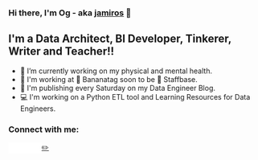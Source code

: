 ### Hi there, I'm Og - aka [jamiros][website] 👋

## I'm a Data Architect, BI Developer, Tinkerer, Writer and Teacher!!

- 🌱  I’m currently working on my physical and mental health.
- 💼  I'm working at 🍌 Bananatag soon to be 👔 Staffbase.
- 📔  I'm publishing every Saturday on my Data Engineer Blog.
- 💻  I'm working on a Python ETL tool and Learning Resources for Data Engineers.

### Connect with me:

[✏️][blog]
[<img align="left" alt="Og Ramos | Website" width="22px" src="https://raw.githubusercontent.com/jamiros/project001/master/globe.svg" />][website]
[<img align="left" alt="Og Ramos | Twitter" width="22px" src="https://raw.githubusercontent.com/jamiros/project001/master/twitter.svg" />][twitter]
[<img align="left" alt="Og Ramos | LinkedIn" width="22px" src="https://raw.githubusercontent.com/jamiros/project001/master/linkedin.svg" />][linkedin]

<br />


[blog]: https://medium.com/@ogramos
[website]: http://ogramos.com
[course]: http://vsCodeHero.com
[twitter]: https://twitter.com/jamiros
[linkedin]: https://linkedin.com/in/ogramos
